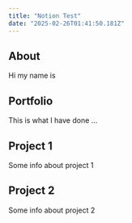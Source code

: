 ```yaml
---
title: "Notion Test"
date: "2025-02-26T01:41:50.181Z"
---
```



## About

Hi my name is


## Portfolio

This is what I have done …


## Project 1

Some info about project 1


## Project 2

Some info about project 2

